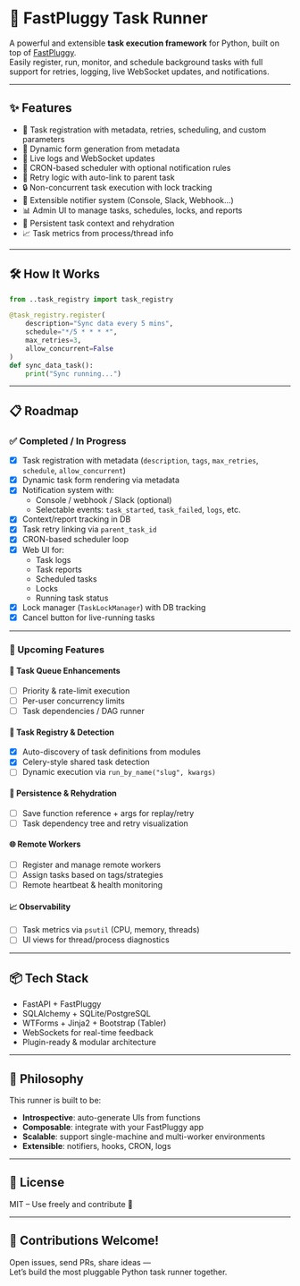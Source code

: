 # 🚀 FastPluggy Task Runner

A powerful and extensible **task execution framework** for Python, built on top of [FastPluggy](https://fastpluggy.xyz).  
Easily register, run, monitor, and schedule background tasks with full support for retries, logging, live WebSocket updates, and notifications.

---

## ✨ Features

- 🔧 Task registration with metadata, retries, scheduling, and custom parameters
- 🧠 Dynamic form generation from metadata
- 📡 Live logs and WebSocket updates
- 📅 CRON-based scheduler with optional notification rules
- 🔁 Retry logic with auto-link to parent task
- 🔒 Non-concurrent task execution with lock tracking
- 🧩 Extensible notifier system (Console, Slack, Webhook...)
- 📊 Admin UI to manage tasks, schedules, locks, and reports
- 💾 Persistent task context and rehydration
- 📈 Task metrics from process/thread info

---

## 🛠️ How It Works

```python
from ..task_registry import task_registry

@task_registry.register(
    description="Sync data every 5 mins",
    schedule="*/5 * * * *",
    max_retries=3,
    allow_concurrent=False
)
def sync_data_task():
    print("Sync running...")
```

---

## 📋 Roadmap

### ✅ Completed / In Progress

- [x] Task registration with metadata (`description`, `tags`, `max_retries`, `schedule`, `allow_concurrent`)
- [x] Dynamic task form rendering via metadata
- [x] Notification system with:
  - Console / webhook / Slack (optional)
  - Selectable events: `task_started`, `task_failed`, `logs`, etc.
- [x] Context/report tracking in DB
- [x] Task retry linking via `parent_task_id`
- [x] CRON-based scheduler loop
- [x] Web UI for:
  - Task logs
  - Task reports
  - Scheduled tasks
  - Locks
  - Running task status
- [x] Lock manager (`TaskLockManager`) with DB tracking
- [x] Cancel button for live-running tasks

---

### 📌 Upcoming Features

#### 🔁 Task Queue Enhancements
- [ ] Priority & rate-limit execution
- [ ] Per-user concurrency limits
- [ ] Task dependencies / DAG runner

#### 🧠 Task Registry & Detection
- [x] Auto-discovery of task definitions from modules
- [x] Celery-style shared task detection
- [ ] Dynamic execution via `run_by_name("slug", kwargs)`

#### 💾 Persistence & Rehydration
- [ ] Save function reference + args for replay/retry
- [ ] Task dependency tree and retry visualization

#### 🌐 Remote Workers
- [ ] Register and manage remote workers
- [ ] Assign tasks based on tags/strategies
- [ ] Remote heartbeat & health monitoring

#### 📈 Observability
- [ ] Task metrics via `psutil` (CPU, memory, threads)
- [ ] UI views for thread/process diagnostics

---

## 📦 Tech Stack

- FastAPI + FastPluggy
- SQLAlchemy + SQLite/PostgreSQL
- WTForms + Jinja2 + Bootstrap (Tabler)
- WebSockets for real-time feedback
- Plugin-ready & modular architecture

---

## 🧠 Philosophy

This runner is built to be:

- **Introspective**: auto-generate UIs from functions
- **Composable**: integrate with your FastPluggy app
- **Scalable**: support single-machine and multi-worker environments
- **Extensible**: notifiers, hooks, CRON, logs

---

## 📎 License

MIT – Use freely and contribute 💙

---

## 🚀 Contributions Welcome!

Open issues, send PRs, share ideas —  
Let’s build the most pluggable Python task runner together.